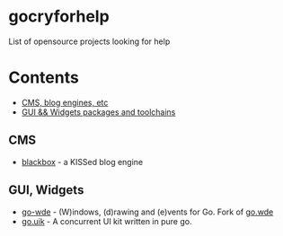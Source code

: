 # gocryforhelp
List of opensource projects looking for help

# Contents
  - [CMS, blog engines, etc](#cms)
  - [GUI && Widgets packages and toolchains](#gui-widgets)


## CMS

* [blackbox](https://github.com/ninedraft/blackbox) - a KISSed blog engine

## GUI, Widgets

* [go-wde](https://github.com/kirillDanshin/go-wde) - (W)indows, (d)rawing and (e)vents for Go. Fork of [go.wde](https://github.com/skelterjohn/go.wde)
* [go.uik](https://github.com/kirillDanshin/go.uik) - A concurrent UI kit written in pure go.
